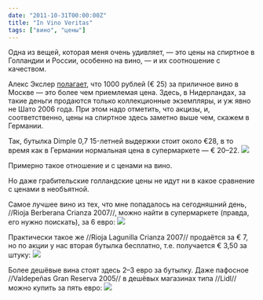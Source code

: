 ```yaml
---
date: "2011-10-31T00:00:00Z"
title: "In Vino Veritas"
tags: ["вино", "цены"]
---
```


Одна из вещей, которая меня очень удивляет, — это цены на спиртное в Голландии и России, особенно на вино, — и их соотношение с качеством.

Алекс Экслер [полагает](http://exler.ru/blog/item/10711/), что 1000 рублей (€ 25) за приличное вино в Москве — это более чем приемлемая цена. Здесь, в Нидерландах, за такие деньги продаются только коллекционные экземпляры, и уж явно не Шато 2006 года. При этом надо отметить, что акцизы, и, соответственно, цены на спиртное здесь заметно выше чем, скажем в Германии.

<!--more-->

Так, бутылка Dimple 0,7 15-летней выдержки стоит около €28, в то время как в Германии нормальная цена в супермаркете — € 20­­–22.
![](img:4.bp.blogspot.com/-9T_gIm_EW3U/Tq3anbRHgpI/AAAAAAAAKVY/X4KDFTzsYH8/s1600/dimple-15.jpg:a)

Примерно такое отношение и с ценами на вино.

Но даже грабительские голландские цены не идут ни в какое сравнение с ценами в необъятной.

Самое лучшее вино из тех, что мне попадалось на сегодняшний день, //Rioja Berberana Crianza 2007//, можно найти в супермаркете (правда, его нужно поискать), за 6 евро:
![](img:4.bp.blogspot.com/-qnHsoCutNEo/VHTyB4aIzgI/AAAAAAAAgFQ/27qqALYfID4/s1600/dsc07228.picasaweb.jpg:a)

Практически такое же //Rioja Lagunilla Crianza 2007// продаётся за € 7, но по акции у нас вторая бутылка бесплатно, т.е. получается € 3,50 за штуку:
![](img:4.bp.blogspot.com/-kZ8P2GzGRWg/VHTyA0F12GI/AAAAAAAAgFI/_e3NR16vT-k/s1600/dsc07225.picasaweb.jpg:a)

Более дешёвые вина стоят здесь 2–3 евро за бутылку. Даже пафосное //Valdepeñas Gran Reserva 2005// в дешёвых магазинах типа //Lidl// можно купить за пять евро:
![](img:1.bp.blogspot.com/-VcoAUN_QANY/VHTyC7IOAlI/AAAAAAAAgFY/utYRfvRHg34/s1600/dsc07231.picasaweb.jpg:a)
